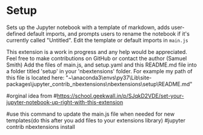 Setup
=========
Sets up the Jupyter notebook with a template of markdown, adds user-defined default imports,
and prompts users to rename the notebook if it's currently called "Untitled".
Edit the template or default imports in `main.js`

This extension is a work in progress and any help would be appreciated. Feel free to make contributions
on GitHub or contact the author (Samuel Smith)
Add the files of main.js, and setup.yaml and this README.md file into a folder titled 'setup' in your 'nbextensions' folder.
For example my path of this file is located here: "~\anaconda3\envs\py37\Lib\site-packages\jupyter_contrib_nbextensions\nbextensions\setup\README.md"

#orginal idea from
#https://school.geekwall.in/p/SJqkD2VDE/set-your-jupyter-notebook-up-right-with-this-extension

#use this command to update the main.js file when needed for new templates(do this after you add files to your extensions library)
#jupyter contrib nbextensions install

